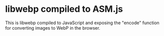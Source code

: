 # libwebp compiled to ASM.js #

This is libwebp compiled to JavaScript and exposing the "encode" function for converting images to WebP in the browser.
